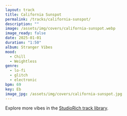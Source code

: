 ```yaml
---
layout: track
title: California Sunspot
permalink: /tracks/california-sunspot/
description: ""
image: /assets/img/covers/california-sunspot.webp
image_ready: false
date: 2025-01-01
duration: "1:50"
album: Stranger Vibes
mood:
  - Chill
  - Weightless
genre:
  - lo-fi
  - glitch
  - electronic
bpm: 69
key: Eb
image_jpg: /assets/img/covers/california-sunspot.jpg
---
```


Explore more vibes in the [StudioRich track library](/tracks/).
